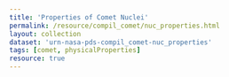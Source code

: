 ```yaml
---
title: 'Properties of Comet Nuclei'
permalink: /resource/compil_comet/nuc_properties.html
layout: collection
dataset: 'urn-nasa-pds-compil_comet-nuc_properties'
tags: [comet, physicalProperties]
resource: true
---
```

